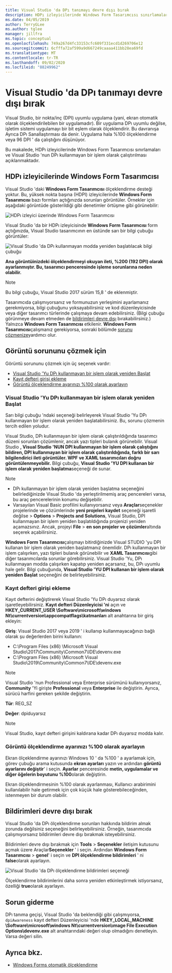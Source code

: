 ```yaml
---
title: Visual Studio 'da DPı tanımayı devre dışı bırak
description: HDPı izleyicilerinde Windows Form Tasarımcısı sınırlamaları ve Visual Studio 'Yu DPı kullanmayan bir işlem olarak çalıştırmayı açıklar.
ms.date: 04/05/2019
author: TerryGLee
ms.author: tglee
manager: jillfra
ms.topic: conceptual
ms.openlocfilehash: 749a267d4fc33153cfc609f331ecd1d269706e12
ms.sourcegitcommit: 6cfffa72af599a9d667249caaaa411bb28ea69fd
ms.translationtype: MT
ms.contentlocale: tr-TR
ms.lasthandoff: 09/02/2020
ms.locfileid: "88249962"
---
```

# <a name="disable-dpi-awareness-in-visual-studio"></a>Visual Studio 'da DPı tanımayı devre dışı bırak

Visual Studio, bir nokta/inç (DPI) uyumlu uygulama (yani, ekran otomatik olarak ölçeklendirilebilen bir uygulamadır). Bir uygulama DPı uyumlu değilse, işletim sistemi uygulamayı bir bit eşlem olarak ölçeklendirir. Bu davranışa Ayrıca DPı Sanallaştırması da denir. Uygulama hala %100 ölçeklendirme veya 96 DPI ' da çalıştığını düşünüyor.

Bu makalede, HDPı izleyicilerinde Windows Form Tasarımcısı sınırlamaları ve Visual Studio 'nun DPı kullanmayan bir işlem olarak çalıştırılması açıklanmaktadır.

## <a name="windows-forms-designer-on-hdpi-monitors"></a>HDPı izleyicilerinde Windows Form Tasarımcısı

Visual Studio 'daki **Windows Form Tasarımcısı** ölçeklendirme desteği yoktur. Bu, yüksek nokta başına (HDPI) izleyicilerinde **Windows Form Tasarımcısı** bazı formları açtığınızda sorunları görüntüler. Örnekler için aşağıdaki görüntüde gösterildiği gibi denetimler örtüşme gibi görünebilir:

![HDPı izleyici üzerinde Windows Form Tasarımcısı](./media/win-forms-designer-hdpi.png)

Visual Studio 'da bir HDPı izleyicisinde **Windows Form Tasarımcısı** form açtığınızda, Visual Studio tasarımcının en üstünde sarı bir bilgi çubuğu görüntüler:

![Visual Studio 'da DPı kullanmayan modda yeniden başlatılacak bilgi çubuğu](./media/scaling-gold-bar.png)

**Ana görüntüinizdeki ölçeklendirmeyi okuyan ileti, %200 (192 DPI) olarak ayarlanmıştır. Bu, tasarımcı penceresinde işleme sorunlarına neden olabilir.**

> [!NOTE]
> Bu bilgi çubuğu, Visual Studio 2017 sürüm 15,8 ' de eklenmiştir.

Tasarımcıda çalışmıyorsanız ve formunuzun yerleşimini ayarlamanız gerekmiyorsa, bilgi çubuğunu yoksayabilirsiniz ve kod düzenleyicisinde veya diğer tasarımcı türlerinde çalışmaya devam edebilirsiniz. (Bilgi çubuğu görünmeye devam etmeden de [bildirimleri devre dışı](#disable-notifications) bırakabilirsiniz.) Yalnızca **Windows Form Tasarımcısı** etkilenir. **Windows Form Tasarımcısı**çalışmanız gerekiyorsa, sonraki bölümde [sorunu çözmenize](#to-resolve-the-display-problem)yardımcı olur.

## <a name="to-resolve-the-display-problem"></a>Görüntü sorununu çözmek için

Görüntü sorununu çözmek için üç seçenek vardır:

- [Visual Studio 'Yu DPı kullanmayan bir işlem olarak yeniden Başlat](#restart-visual-studio-as-a-dpi-unaware-process)
- [Kayıt defteri girişi ekleme](#add-a-registry-entry)
- [Görüntü ölçeklendirme ayarınızı %100 olarak ayarlayın](#set-your-display-scaling-setting-to-100)

### <a name="restart-visual-studio-as-a-dpi-unaware-process"></a>Visual Studio 'Yu DPı kullanmayan bir işlem olarak yeniden Başlat

Sarı bilgi çubuğu 'ndaki seçeneği belirleyerek Visual Studio 'Yu DPı kullanmayan bir işlem olarak yeniden başlatabilirsiniz. Bu, sorunu çözmenin tercih edilen yoludur.

Visual Studio, DPı kullanmayan bir işlem olarak çalıştırıldığında tasarımcı düzeni sorunları çözümlenir, ancak yazı tipleri bulanık görünebilir. Visual Studio **, Visual Studio 'NUN DPI kullanmayan bir işlem olarak çalıştığını bildiren, DPI kullanmayan bir işlem olarak çalıştırıldığında, farklı bir sarı bilgilendirici ileti görüntüler. WPF ve XAML tasarımcıları doğru görüntülenmeyebilir.** Bilgi çubuğu, **Visual Studio 'YU DPI kullanan bir işlem olarak yeniden başlatma**seçeneği de sunar.

> [!NOTE]
> - DPı kullanmayan bir işlem olarak yeniden başlatma seçeneğini belirlediğinizde Visual Studio 'da yerleştirilmemiş araç pencereleri varsa, bu araç pencerelerinin konumu değişebilir.
> - Varsayılan Visual Basic profilini kullanıyorsanız veya **Araçlar**seçenekler projelerinde ve çözümlerinde **yeni projeleri kaydet** seçeneği işaretli değilse  >  **Options**  >  **Projects and Solutions**, Visual Studio, DPI kullanmayan bir işlem yeniden başlatıldığında projenizi yeniden açamazsınız. Ancak, projeyi **File**  >  **en son projeler ve çözümler**altında seçerek açabilirsiniz.

**Windows Form Tasarımcısı**çalışmayı bitirdiğinizde Visual STUDIO 'yu DPI kullanan bir işlem olarak yeniden başlatmanız önemlidir. DPı kullanmayan bir işlem çalışırken, yazı tipleri bulanık görünebilir ve **XAML Tasarımcısı**gibi diğer tasarımcılarda sorunlar görebilirsiniz. Visual Studio 'Yu, DPı kullanmayan modda çalışırken kapatıp yeniden açarsanız, bu, DPı uyumlu hale gelir. Bilgi çubuğunda, **Visual Studio 'YU DPI kullanan bir işlem olarak yeniden Başlat** seçeneğini de belirleyebilirsiniz.

### <a name="add-a-registry-entry"></a>Kayıt defteri girişi ekleme

Kayıt defterini değiştirerek Visual Studio 'Yu DPı duyarsız olarak işaretleyebilirsiniz. **Kayıt defteri Düzenleyicisi 'ni** açın ve **HKEY_CURRENT_USER \Software\microsoft\windows Nt\currentversion\appcompatflags\katmanları** alt anahtarına bir giriş ekleyin:

**Giriş**: Visual Studio 2017 veya 2019 ' i kullanıp kullanmayacağınızı bağlı olarak şu değerlerden birini kullanın:

- C:\Program Files (x86) \Microsoft Visual Studio\2017\Community\Common7\IDE\devenv.exe
- C:\Program Files (x86) \Microsoft Visual Studio\2019\Community\Common7\IDE\devenv.exe

> [!NOTE]
> Visual Studio 'nun Professional veya Enterprise sürümünü kullanıyorsanız, **Community** 'Yi girişte **Professional** veya **Enterprise** ile değiştirin. Ayrıca, sürücü harfini gereken şekilde değiştirin.

**Tür**: REG_SZ

**Değer**: dpiduyarsız

> [!NOTE]
> Visual Studio, kayıt defteri girişini kaldırana kadar DPı duyarsız modda kalır.

### <a name="set-your-display-scaling-setting-to-100"></a>Görüntü ölçeklendirme ayarınızı %100 olarak ayarlayın

Ekran ölçeklendirme ayarınızı Windows 10 ' da %100 ' a ayarlamak için, görev çubuğu arama kutusunda **ekran ayarları** yazın ve ardından **görüntü ayarlarını değiştir**' i seçin. **Ayarlar** penceresinde **metin, uygulamalar ve diğer öğelerin boyutunu** **%100**olarak değiştirin.

Ekran ölçeklendirmesinin %100 olarak ayarlanması, Kullanıcı arabirimini kullanılabilir hale getirmek için çok küçük hale gösterebileceğinden, istenmeyen bir durum olabilir.

## <a name="disable-notifications"></a>Bildirimleri devre dışı bırak

Visual Studio 'da DPı ölçeklendirme sorunları hakkında bildirim almak zorunda değilsiniz seçeneğini belirleyebilirsiniz. Örneğin, tasarımcıda çalışmıyorsanız bildirimleri devre dışı bırakmak isteyebilirsiniz.

Bildirimleri devre dışı bırakmak için **Tools**  >  **Seçenekler** iletişim kutusunu açmak üzere Araçlar**Seçenekler** ' i seçin. Ardından **Windows Form Tasarımcısı**  >  **genel**' i seçin ve **DPI ölçeklendirme bildirimleri** ' ni **false**olarak ayarlayın.

![Visual Studio 'da DPı ölçeklendirme bildirimleri seçeneği](./media/notifications-option.png)

Ölçeklendirme bildirimlerini daha sonra yeniden etkinleştirmek istiyorsanız, özelliği **true**olarak ayarlayın.

## <a name="troubleshoot"></a>Sorun giderme

DPı tanıma geçişi, Visual Studio 'da beklendiği gibi çalışmıyorsa, `dpiAwareness` kayıt defteri Düzenleyicisi 'nde **HKEY_LOCAL_MACHINE \Software\microsoft\windows Nt\currentversion\ımage File Execution Options\devenv.exe** alt anahtarındaki değeri olup olmadığını denetleyin. Varsa değeri silin.

## <a name="see-also"></a>Ayrıca bkz.

- [Windows Forms otomatik ölçeklendirme](/dotnet/framework/winforms/automatic-scaling-in-windows-forms)
